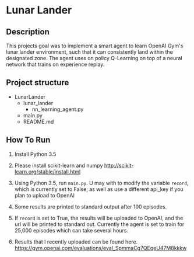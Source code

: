 # Lunar Lander
## Description
This projects goal was to implement a smart agent to learn OpenAI Gym's
lunar lander environment, such that it can consistently land within the
designated zone. The agent uses on policy Q-Learning on top of a
neural network that trains on experience replay. 

## Project structure
* LunarLander
    * lunar_lander
        * nn_learning_agent.py
    * main.py
    * README.md

## How To Run
1. Install Python 3.5

2. Please install scikit-learn and numpy
   http://scikit-learn.org/stable/install.html

3. Using Python 3.5, run `main.py`. U may with to modify the variable `record`, 
which is currently set to False, as well as use a different api_key if you plan to upload to OpenAI

4. Some results are printed to standard output after 100 episodes.

5. If `record` is set to True, the results will be uploaded to OpenAI, 
and the url will be printed to standard out. Currently the agent is set 
to train for 25,000 episodes which can take several hours.

6. Results that I recently uploaded can be found here. https://gym.openai.com/evaluations/eval_SpmmaCg7QEqeU47M8kkkw
